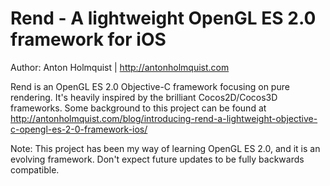 Rend - A lightweight OpenGL ES 2.0 framework for iOS
====================

Author: Anton Holmquist | http://antonholmquist.com

Rend is an OpenGL ES 2.0 Objective-C framework focusing on pure rendering. It's heavily inspired by the brilliant Cocos2D/Cocos3D frameworks. Some background to this project can be found at http://antonholmquist.com/blog/introducing-rend-a-lightweight-objective-c-opengl-es-2-0-framework-ios/ 

Note: This project has been my way of learning OpenGL ES 2.0, and it is an evolving framework. Don't expect future updates to be fully backwards compatible.
